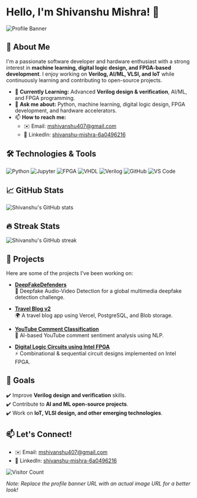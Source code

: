 # Hello, I'm Shivanshu Mishra! 👋  

![Profile Banner]([https://your-image-url.com/banner.png](https://img.freepik.com/premium-vector/man-working-laptop-cartoon-illustration_607277-152.jpg?w=826))  

## 🚀 About Me  

I'm a passionate software developer and hardware enthusiast with a strong interest in **machine learning, digital logic design, and FPGA-based development**. I enjoy working on **Verilog, AI/ML, VLSI, and IoT** while continuously learning and contributing to open-source projects.  

- 🌱 **Currently Learning:** Advanced **Verilog design & verification**, AI/ML, and FPGA programming.  
- 💬 **Ask me about:** Python, machine learning, digital logic design, FPGA development, and hardware accelerators.  
- 📫 **How to reach me:**  
  - ✉️ Email: [mshivanshu407@gmail.com](mailto:mshivanshu407@gmail.com)  
  - 🔗 LinkedIn: [shivanshu-mishra-6a0496216](https://www.linkedin.com/in/shivanshu-mishra-6a0496216/)  

## 🛠️ Technologies & Tools

![Python](https://img.shields.io/badge/-Python-3776AB?style=flat&logo=python&logoColor=white)
![Jupyter](https://img.shields.io/badge/-Jupyter-F37626?style=flat&logo=jupyter&logoColor=white)
![FPGA](https://img.shields.io/badge/-FPGA-282828?style=flat)
![VHDL](https://img.shields.io/badge/-VHDL-008080?style=flat)
![Verilog](https://img.shields.io/badge/-Verilog-000000?style=flat)
![GitHub](https://img.shields.io/badge/-GitHub-181717?style=flat&logo=github&logoColor=white)
![VS Code](https://img.shields.io/badge/-VS%20Code-007ACC?style=flat&logo=visual-studio-code&logoColor=white) 

## 📈 GitHub Stats  

![Shivanshu's GitHub stats](https://github-readme-stats.vercel.app/api?username=shivanshu407&show_icons=true&theme=radical)  

## 🔥 Streak Stats  

![Shivanshu's GitHub streak](https://github-readme-streak-stats.herokuapp.com/?user=shivanshu407&theme=radical)  

## 💼 Projects  

Here are some of the projects I've been working on:  

- **[DeepFakeDefenders](https://github.com/shivanshu407/DeepFakeDefenders)**  
  🚀 Deepfake Audio-Video Detection for a global multimedia deepfake detection challenge.  

- **[Travel Blog v2](https://github.com/shivanshu407/travelblogv2)**  
  🌍 A travel blog app using Vercel, PostgreSQL, and Blob storage.  

- **[YouTube Comment Classification](https://github.com/shivanshu407/YT-Comment-Classification)**  
  🤖 AI-based YouTube comment sentiment analysis using NLP.  

- **[Digital Logic Circuits using Intel FPGA](https://github.com/shivanshu407/Digital-Logic-Circuits-using-Intel-FPGA)**  
  ⚡ Combinational & sequential circuit designs implemented on Intel FPGA.  

## 🎯 Goals  

✔️ Improve **Verilog design and verification** skills.  
✔️ Contribute to **AI and ML open-source projects**.  
✔️ Work on **IoT, VLSI design, and other emerging technologies**.  

## 📫 Let's Connect!  

- ✉️ Email: [mshivanshu407@gmail.com](mailto:mshivanshu407@gmail.com)  
- 🔗 LinkedIn: [shivanshu-mishra-6a0496216](https://www.linkedin.com/in/shivanshu-mishra-6a0496216/)  

![Visitor Count](https://visitor-badge.laobi.icu/badge?page_id=shivanshu407.shivanshu407)  

*Note: Replace the profile banner URL with an actual image URL for a better look!*  
